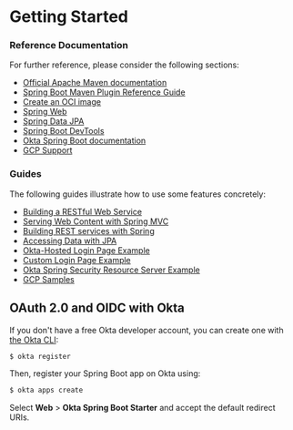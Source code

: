 # Getting Started

### Reference Documentation

For further reference, please consider the following sections:

- [Official Apache Maven documentation](https://maven.apache.org/guides/index.html)
- [Spring Boot Maven Plugin Reference Guide](https://docs.spring.io/spring-boot/docs/3.1.1/maven-plugin/reference/html/)
- [Create an OCI image](https://docs.spring.io/spring-boot/docs/3.1.1/maven-plugin/reference/html/#build-image)
- [Spring Web](https://docs.spring.io/spring-boot/docs/3.1.1/reference/htmlsingle/#web)
- [Spring Data JPA](https://docs.spring.io/spring-boot/docs/3.1.1/reference/htmlsingle/#data.sql.jpa-and-spring-data)
- [Spring Boot DevTools](https://docs.spring.io/spring-boot/docs/3.1.1/reference/htmlsingle/#using.devtools)
- [Okta Spring Boot documentation](https://github.com/okta/okta-spring-boot#readme)
- [GCP Support](https://googlecloudplatform.github.io/spring-cloud-gcp/reference/html/index.html)

### Guides

The following guides illustrate how to use some features concretely:

- [Building a RESTful Web Service](https://spring.io/guides/gs/rest-service/)
- [Serving Web Content with Spring MVC](https://spring.io/guides/gs/serving-web-content/)
- [Building REST services with Spring](https://spring.io/guides/tutorials/rest/)
- [Accessing Data with JPA](https://spring.io/guides/gs/accessing-data-jpa/)
- [Okta-Hosted Login Page Example](https://github.com/okta/samples-java-spring/tree/master/okta-hosted-login)
- [Custom Login Page Example](https://github.com/okta/samples-java-spring/tree/master/custom-login)
- [Okta Spring Security Resource Server Example](https://github.com/okta/samples-java-spring/tree/master/resource-server)
- [GCP Samples](https://github.com/GoogleCloudPlatform/spring-cloud-gcp/tree/main/spring-cloud-gcp-samples)

## OAuth 2.0 and OIDC with Okta

If you don't have a free Okta developer account, you can create one with [the Okta CLI](https://cli.okta.com):

```bash
$ okta register
```

Then, register your Spring Boot app on Okta using:

```bash
$ okta apps create
```

Select **Web** > **Okta Spring Boot Starter** and accept the default redirect URIs.
